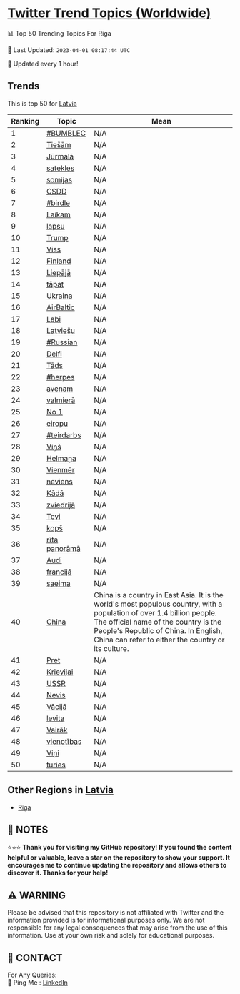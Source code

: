 [Twitter Trend Topics (Worldwide)](https://github.com/ErcinDedeoglu/Twitter-Trend-Topics)
==========


📊 Top 50 Trending Topics For Riga

📆 Last Updated: `2023-04-01 08:17:44 UTC`

🔧 Updated every 1 hour!


## Trends

This is top 50 for [Latvia](</Latvia>)

| Ranking | Topic | Mean |
| ------- | ------------ | ------------ |
| 1 | [#BUMBLEC](http://twitter.com/search?q=%23BUMBLEC) | N/A |
| 2 | [Tiešām](http://twitter.com/search?q=Tie%c5%a1%c4%81m) | N/A |
| 3 | [Jūrmalā](http://twitter.com/search?q=J%c5%abrmal%c4%81) | N/A |
| 4 | [satekles](http://twitter.com/search?q=satekles) | N/A |
| 5 | [somijas](http://twitter.com/search?q=somijas) | N/A |
| 6 | [CSDD](http://twitter.com/search?q=CSDD) | N/A |
| 7 | [#birdle](http://twitter.com/search?q=%23birdle) | N/A |
| 8 | [Laikam](http://twitter.com/search?q=Laikam) | N/A |
| 9 | [lapsu](http://twitter.com/search?q=lapsu) | N/A |
| 10 | [Trump](http://twitter.com/search?q=Trump) | N/A |
| 11 | [Viss](http://twitter.com/search?q=Viss) | N/A |
| 12 | [Finland](http://twitter.com/search?q=Finland) | N/A |
| 13 | [Liepājā](http://twitter.com/search?q=Liep%c4%81j%c4%81) | N/A |
| 14 | [tāpat](http://twitter.com/search?q=t%c4%81pat) | N/A |
| 15 | [Ukraina](http://twitter.com/search?q=Ukraina) | N/A |
| 16 | [AirBaltic](http://twitter.com/search?q=AirBaltic) | N/A |
| 17 | [Labi](http://twitter.com/search?q=Labi) | N/A |
| 18 | [Latviešu](http://twitter.com/search?q=Latvie%c5%a1u) | N/A |
| 19 | [#Russian](http://twitter.com/search?q=%23Russian) | N/A |
| 20 | [Delfi](http://twitter.com/search?q=Delfi) | N/A |
| 21 | [Tāds](http://twitter.com/search?q=T%c4%81ds) | N/A |
| 22 | [#herpes](http://twitter.com/search?q=%23herpes) | N/A |
| 23 | [avenam](http://twitter.com/search?q=avenam) | N/A |
| 24 | [valmierā](http://twitter.com/search?q=valmier%c4%81) | N/A |
| 25 | [No 1](http://twitter.com/search?q=No+1) | N/A |
| 26 | [eiropu](http://twitter.com/search?q=eiropu) | N/A |
| 27 | [#teirdarbs](http://twitter.com/search?q=%23teirdarbs) | N/A |
| 28 | [Viņš](http://twitter.com/search?q=Vi%c5%86%c5%a1) | N/A |
| 29 | [Helmaņa](http://twitter.com/search?q=Helma%c5%86a) | N/A |
| 30 | [Vienmēr](http://twitter.com/search?q=Vienm%c4%93r) | N/A |
| 31 | [neviens](http://twitter.com/search?q=neviens) | N/A |
| 32 | [Kādā](http://twitter.com/search?q=K%c4%81d%c4%81) | N/A |
| 33 | [zviedrijā](http://twitter.com/search?q=zviedrij%c4%81) | N/A |
| 34 | [Tevi](http://twitter.com/search?q=Tevi) | N/A |
| 35 | [kopš](http://twitter.com/search?q=kop%c5%a1) | N/A |
| 36 | [rīta panorāmā](http://twitter.com/search?q=r%c4%abta+panor%c4%81m%c4%81) | N/A |
| 37 | [Audi](http://twitter.com/search?q=Audi) | N/A |
| 38 | [francijā](http://twitter.com/search?q=francij%c4%81) | N/A |
| 39 | [saeima](http://twitter.com/search?q=saeima) | N/A |
| 40 | [China](http://twitter.com/search?q=China) | China is a country in East Asia. It is the world's most populous country, with a population of over 1.4 billion people. The official name of the country is the People's Republic of China. In English, China can refer to either the country or its culture. |
| 41 | [Pret](http://twitter.com/search?q=Pret) | N/A |
| 42 | [Krievijai](http://twitter.com/search?q=Krievijai) | N/A |
| 43 | [USSR](http://twitter.com/search?q=USSR) | N/A |
| 44 | [Nevis](http://twitter.com/search?q=Nevis) | N/A |
| 45 | [Vācijā](http://twitter.com/search?q=V%c4%81cij%c4%81) | N/A |
| 46 | [levita](http://twitter.com/search?q=levita) | N/A |
| 47 | [Vairāk](http://twitter.com/search?q=Vair%c4%81k) | N/A |
| 48 | [vienotības](http://twitter.com/search?q=vienot%c4%abbas) | N/A |
| 49 | [Viņi](http://twitter.com/search?q=Vi%c5%86i) | N/A |
| 50 | [turies](http://twitter.com/search?q=turies) | N/A |



## Other Regions in [Latvia](</Latvia>)

* [Riga](</Latvia/Riga.md>)



## 📝 NOTES

⭐⭐⭐ **Thank you for visiting my GitHub repository! If you found the content helpful or valuable, leave a star on the repository to show your support. It encourages me to continue updating the repository and allows others to discover it. Thanks for your help!**


## ⚠️ WARNING

Please be advised that this repository is not affiliated with Twitter and the information provided is for informational purposes only. We are not responsible for any legal consequences that may arise from the use of this information. Use at your own risk and solely for educational purposes.


## 📨 CONTACT

 For Any Queries:  
            🏓 Ping Me : [LinkedIn](https://www.linkedin.com/in/ercindedeoglu/)
